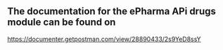 ## The documentation for the ePharma APi drugs module can be found on 

https://documenter.getpostman.com/view/28890433/2s9YeD8ssY